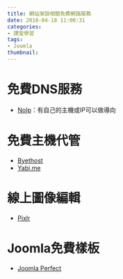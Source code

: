 ```yaml
---
title: 網站架設相關免費網路服務
date: 2018-04-18 11:00:31
categories:
- 課堂學習
tags:
- Joomla
thumbnail: 
---
```


# 免費DNS服務
* [NoIp](https://www.noip.com/)：有自己的主機或IP可以做導向

# 免費主機代管
* [Byethost](https://byet.host/)
* [Yabi.me](http://yabi.me/)

# 線上圖像編輯
* [Pixlr](https://pixlr.com/editor/)

# Joomla免費樣板
* [Joomla Perfect](http://www.joomlaperfect.com/)
